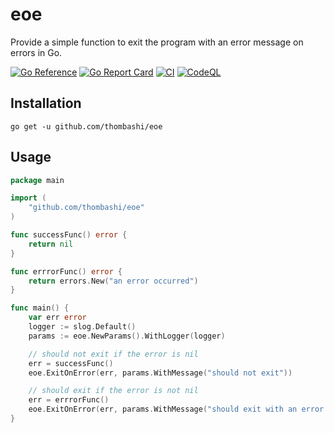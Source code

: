 # eoe

Provide a simple function to exit the program with an error message on errors in Go.

[![Go Reference](https://pkg.go.dev/badge/github.com/thombashi/eoe.svg)](https://pkg.go.dev/github.com/thombashi/eoe)
[![Go Report Card](https://goreportcard.com/badge/github.com/thombashi/eoe)](https://goreportcard.com/report/github.com/thombashi/eoe)
[![CI](https://github.com/thombashi/eoe/actions/workflows/ci.yaml/badge.svg)](https://github.com/thombashi/eoe/actions/workflows/ci.yaml)
[![CodeQL](https://github.com/thombashi/eoe/actions/workflows/github-code-scanning/codeql/badge.svg)](https://github.com/thombashi/eoe/actions/workflows/github-code-scanning/codeql)


## Installation

```
go get -u github.com/thombashi/eoe
```


## Usage

```go
package main

import (
    "github.com/thombashi/eoe"
)

func successFunc() error {
	return nil
}

func errrorFunc() error {
	return errors.New("an error occurred")
}

func main() {
	var err error
	logger := slog.Default()
	params := eoe.NewParams().WithLogger(logger)

	// should not exit if the error is nil
	err = successFunc()
	eoe.ExitOnError(err, params.WithMessage("should not exit"))

	// should exit if the error is not nil
	err = errrorFunc()
	eoe.ExitOnError(err, params.WithMessage("should exit with an error message"))
}
```
